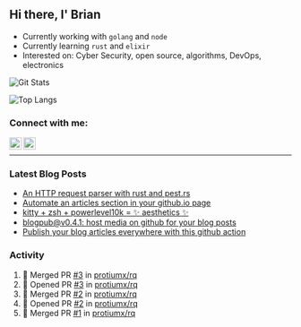 ## Hi there, I' Brian

- Currently working with `golang` and `node`
- Currently learning `rust` and `elixir`
- Interested on: Cyber Security, open source, algorithms, DevOps, electronics

![Git Stats](https://github-readme-stats.vercel.app/api?username=protiumx&show_icons=true&include_all_commits=true&count_private=true&layout=compact)

![Top Langs](https://github-readme-stats.vercel.app/api/top-langs/?username=protiumx&layout=compact&langs_count=8&hide=ruby,shell,vimscript,vue)

### Connect with me:

[<img align="left" alt="Brian Mayo | LinkedIn" width="22px" src="https://cdn.jsdelivr.net/npm/simple-icons@v3/icons/linkedin.svg" />](https://www.linkedin.com/in/bdmayo/)
[<img align="left" alt="@_protium | Instagram" width="22px" src="https://cdn.jsdelivr.net/npm/simple-icons@v3/icons/instagram.svg" />](https://www.instagram.com/_protium/)

<br/>

---

### Latest Blog Posts

<!-- BLOG-POST-LIST:START -->
- [An HTTP request parser with rust and pest.rs](https://protiumx.github.io/blog/posts/an-http-request-parser-with-rust-and-pest-rs/)
- [Automate an articles section in your github.io page](https://protiumx.github.io/blog/posts/automate-an-articles-section-in-your-github-io-page/)
- [kitty + zsh + powerlevel10k = ✨ aesthetics ✨](https://protiumx.github.io/blog/posts/kitty-zsh-powerlevel10k-aesthetics/)
- [blogpub@v0.4.1: host media on github for your blog posts](https://protiumx.github.io/blog/posts/host-media-on-github-for-your-blog-posts/)
- [Publish your blog articles everywhere with this github action](https://protiumx.github.io/blog/posts/publish-your-blog-articles-with-this-github-action/)
<!-- BLOG-POST-LIST:END -->

### Activity

<!--START_SECTION:activity-->
1. 🎉 Merged PR [#3](https://github.com/protiumx/rq/pull/3) in [protiumx/rq](https://github.com/protiumx/rq)
2. 💪 Opened PR [#3](https://github.com/protiumx/rq/pull/3) in [protiumx/rq](https://github.com/protiumx/rq)
3. 🎉 Merged PR [#2](https://github.com/protiumx/rq/pull/2) in [protiumx/rq](https://github.com/protiumx/rq)
4. 💪 Opened PR [#2](https://github.com/protiumx/rq/pull/2) in [protiumx/rq](https://github.com/protiumx/rq)
5. 🎉 Merged PR [#1](https://github.com/protiumx/rq/pull/1) in [protiumx/rq](https://github.com/protiumx/rq)
<!--END_SECTION:activity-->
